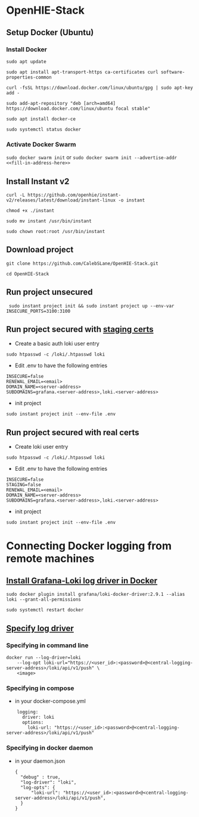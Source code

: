 # OpenHIE-Stack

## Setup Docker (Ubuntu)

### Install Docker

```sudo apt update```

```sudo apt install apt-transport-https ca-certificates curl software-properties-common```

```curl -fsSL https://download.docker.com/linux/ubuntu/gpg | sudo apt-key add -```

```sudo add-apt-repository "deb [arch=amd64] https://download.docker.com/linux/ubuntu focal stable"```

```sudo apt install docker-ce```

```sudo systemctl status docker```


### Activate Docker Swarm

```sudo docker swarm init``` or ```sudo docker swarm init --advertise-addr <<fill-in-address-here>>```


## Install Instant v2

```curl -L https://github.com/openhie/instant-v2/releases/latest/download/instant-linux -o instant```

```chmod +x ./instant```

```sudo mv instant /usr/bin/instant```

```sudo chown root:root /usr/bin/instant```


## Download project

```git clone https://github.com/CalebSLane/OpenHIE-Stack.git```

```cd OpenHIE-Stack```


## Run project unsecured

``` sudo instant project init && sudo instant project up --env-var INSECURE_PORTS=3100:3100```


## Run project secured with [staging certs](https://letsencrypt.org/docs/staging-environment/)

- Create a basic auth loki user entry 

```
sudo htpasswd -c /loki/.htpasswd loki
```

- Edit .env to have the following entries

```
INSECURE=false
RENEWAL_EMAIL=<email>
DOMAIN_NAME=<server-address>
SUBDOMAINS=grafana.<server-address>,loki.<server-address>
```
- init project
  
``` sudo instant project init --env-file .env ```


## Run project secured with real certs

- Create  loki user entry

```
sudo htpasswd -c /loki/.htpasswd loki
```

- Edit .env to have the following entries

```
INSECURE=false
STAGING=false
RENEWAL_EMAIL=<email>
DOMAIN_NAME=<server-address>
SUBDOMAINS=grafana.<server-address>,loki.<server-address>
```
- init project
  
``` sudo instant project init --env-file .env ```


# Connecting Docker logging from remote machines

## [Install Grafana-Loki log driver in Docker]( https://grafana.com/docs/loki/latest/send-data/docker-driver/)

```sudo docker plugin install grafana/loki-docker-driver:2.9.1 --alias loki --grant-all-permissions```

```sudo systemctl restart docker```

## [Specify log driver](https://grafana.com/docs/loki/latest/send-data/docker-driver/configuration/)

### Specifying in command line

```
docker run --log-driver=loki 
    --log-opt loki-url="https://<user_id>:<password>@<central-logging-server-address>/loki/api/v1/push" \
    <image>
```


### Specifying in compose

- in your docker-compose.yml
```
    logging:
      driver: loki
      options:
        loki-url: "https://<user_id>:<password>@<central-logging-server-address>/loki/api/v1/push"
```


### Specifying in docker daemon

- in your daemon.json
  ```
  {
    "debug" : true,
    "log-driver": "loki",
    "log-opts": {
        "loki-url": "https://<user_id>:<password>@<central-logging-server-address>/loki/api/v1/push",
    }
  }
  ```

